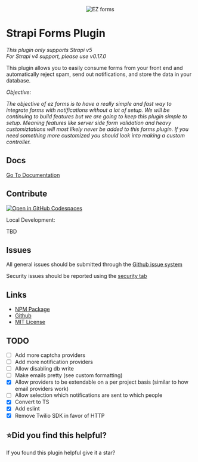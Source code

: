 <p align="center">
  <img src="https://user-images.githubusercontent.com/25715982/152631378-2964a94b-bc53-435f-9812-c2880e497cb3.png" alt="EZ forms"/>
</p>

# Strapi Forms Plugin

_This plugin only supports Strapi v5_  
_For Strapi v4 support, please use *v0.17.0*_

This plugin allows you to easily consume forms from your front end and automatically reject spam, send out
notifications, and store the data in your database.

_Objective:_

_The objective of ez forms is to have a really simple and fast way to integrate forms with notifications without a lot of setup. We will be continuing to build features but we are going to keep this plugin simple to setup. Meaning features like server side form validation and heavy customiztations will most likely never be added to this forms plugin. If you need something more customized you should look into making a custom controller._

## Docs

[Go To Documentation](https://ezforms.excl.dev)

## Contribute

[![Open in GitHub Codespaces](https://github.com/codespaces/badge.svg)](https://github.com/codespaces/new?hide_repo_select=true&ref=master&repo=432355190)

Local Development:

TBD

## Issues

All general issues should be submitted through the [Github issue system](https://github.com/excl-networks/strapi-plugin-ezforms/issues)

Security issues should be reported using the [security tab](https://github.com/excl-networks/strapi-plugin-ezforms/security)

## Links

- [NPM Package](https://www.npmjs.com/package/strapi-plugin-ezforms)
- [Github](https://github.com/excl-networks/strapi-plugin-ezforms)
- [MIT License](LICENSE.md)

## TODO

- [ ] Add more captcha providers
- [ ] Add more notification providers
- [ ] Allow disabling db write
- [ ] Make emails pretty (see custom formatting)
- [x] Allow providers to be extendable on a per project basis (similar to how email providers work)
- [ ] Allow selection which notifications are sent to which people
- [x] Convert to TS
- [x] Add eslint
- [x] Remove Twilio SDK in favor of HTTP

## ⭐️Did you find this helpful?

If you found this plugin helpful give it a star?
